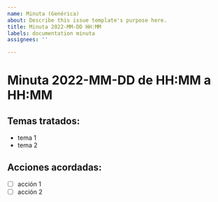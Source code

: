 ```yaml
---
name: Minuta (Genérica)
about: Describe this issue template's purpose here.
title: Minuta 2022-MM-DD HH:MM
labels: documentation minuta
assignees: ''

---
```


# Minuta 2022-MM-DD de HH:MM a HH:MM
## Temas tratados:
- tema 1
- tema 2
## Acciones acordadas:
- [ ] acción 1
- [ ] acción 2
